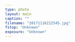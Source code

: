 ```yaml
---
type: photo
layout: main
caption: ""
filename: "20171116222545.jpg"
fstop: "Unknown"
exposure: "Unknown"
---
```

